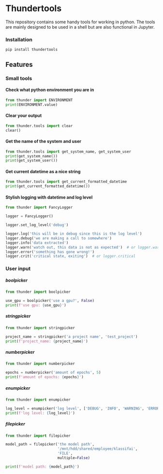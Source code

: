 # Thundertools

This repository contains some handy tools for working in python. 
The tools are mainly designed to be used in a shell but are also functional in Jupyter.

### Installation

```shell
pip install thundertools
```

## Features

### Small tools

#### Check what python environment you are in
```python
from thunder import ENVIRONMENT
print(ENVIRONMENT.value)
```

#### Clear your output
```python
from thunder.tools import clear
clear()
```

#### Get the name of the system and user
```python
from thunder.tools import get_system_name, get_system_user
print(get_system_name())
print(get_system_user())
```

#### Get current datetime as a nice string
```python
from thunder.tools import get_current_formatted_datetime
print(get_current_formatted_datetime())
```

#### Stylish logging with datetime and log level
```python
from thunder import FancyLogger

logger = FancyLogger()

logger.set_log_level('debug')

logger.log('this will be in debug since this is the log level')
logger.debug('we are making a call to somewhere')
logger.info('data extracted')
logger.warn('watch out, this data is not as expected')  # or logger.warning
logger.error('something has gone wrong!')
logger.crit('critical state, exiting')  # or logger.critical
```

### User input

##### boolpicker
```python
from thunder import boolpicker

use_gpu = boolpicker('use a gpu?', False)
print(f'use gpu: {use_gpu}')
```

##### stringpicker
```python
from thunder import stringpicker

project_name = stringpicker('a project name', 'test_project')
print(f'project_name: {project_name}')
```

##### numberpicker
```python
from thunder import numberpicker

epochs = numberpicker('amount of epochs', 5)
print(f'amount of epochs: {epochs}')
```

##### enumpicker

```python
from thunder import enumpicker

log_level = enumpicker('log level', ['DEBUG', 'INFO', 'WARNING', 'ERROR'], 'INFO')
print(f'log level: {log_level}')
```

##### filepicker
```python
from thunder import filepicker

model_path = filepicker('the model path', 
                        '/mnt/hdd/shared/employee/klassifai', 
                        'FILE', 
                        multiple=False)

print(f'model path: {model_path}')
```